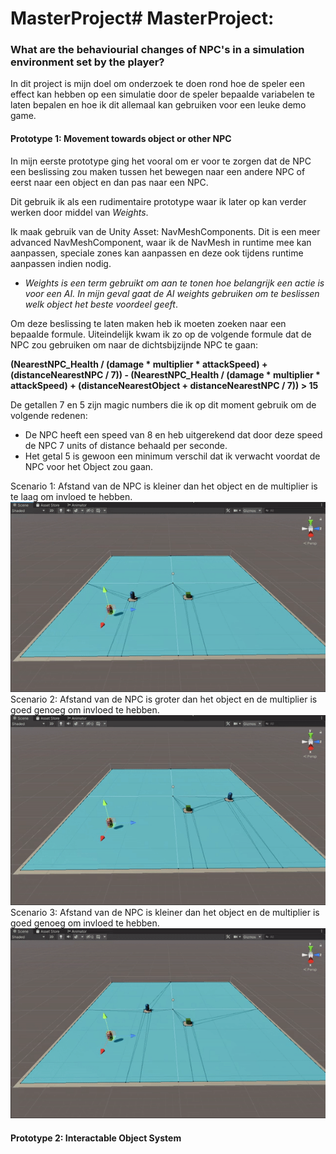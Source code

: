 # MasterProject# MasterProject: 
### What are the behaviourial changes of NPC's in a simulation environment set by the player?
In dit project is mijn doel om onderzoek te doen rond hoe de speler een effect kan hebben op een simulatie door de speler bepaalde variabelen te laten bepalen en hoe ik dit allemaal kan gebruiken voor een leuke demo game.

#### Prototype 1: Movement towards object or other NPC
In mijn eerste prototype ging het vooral om er voor te zorgen dat de NPC een beslissing zou maken tussen het bewegen naar een andere NPC of eerst naar een object en dan pas naar een NPC.

Dit gebruik ik als een rudimentaire prototype waar ik later op kan verder werken door middel van *Weights*. 

Ik maak gebruik van de Unity Asset: NavMeshComponents. Dit is een meer advanced NavMeshComponent, waar ik de NavMesh in runtime mee kan aanpassen, speciale zones kan aanpassen
en deze ook tijdens runtime aanpassen indien nodig.

* *Weights is een term gebruikt om aan te tonen hoe belangrijk een actie is voor een AI. In mijn geval gaat de AI weights gebruiken om te beslissen welk object het beste voordeel geeft*.

Om deze beslissing te laten maken heb ik moeten zoeken naar een bepaalde formule. Uiteindelijk kwam ik zo op de volgende formule dat de NPC zou gebruiken om naar de dichtsbijzijnde NPC te gaan:

**(NearestNPC_Health / (damage * multiplier * attackSpeed) + (distanceNearestNPC / 7)) - (NearestNPC_Health / (damage * multiplier * attackSpeed) + (distanceNearestObject + distanceNearestNPC / 7)) > 15**

De getallen 7 en 5 zijn magic numbers die ik op dit moment gebruik om de volgende redenen: 
- De NPC heeft een speed van 8 en heb uitgerekend dat door deze speed de NPC 7 units of distance behaald per seconde.
- Het getal 5 is gewoon een minimum verschil dat ik verwacht voordat de NPC voor het Object zou gaan.

Scenario 1: Afstand van de NPC is kleiner dan het object en de multiplier is te laag om invloed te hebben.
![Scenario 1](MP4s_IMGs/Scenario1.gif)
Scenario 2: Afstand van de NPC is groter dan het object en de multiplier is goed genoeg om invloed te hebben.
![Scenario 2](MP4s_IMGs/Scenario2.gif)
Scenario 3: Afstand van de NPC is kleiner dan het object en de multiplier is goed genoeg om invloed te hebben.
![Scenario 3](MP4s_IMGs/Scenario3.gif)
#### Prototype 2: Interactable Object System